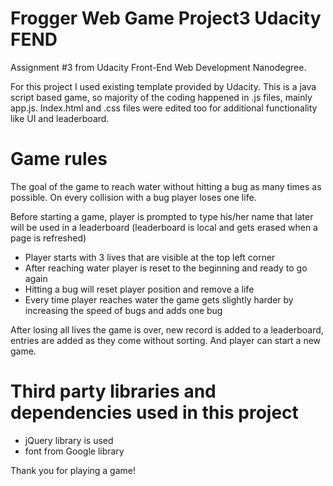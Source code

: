 # Frogger Web Game Project3 Udacity FEND
Assignment #3 from Udacity Front-End Web Development Nanodegree.

For this project I used existing template provided by Udacity. This is a java script based game, so majority of the coding happened in .js files, mainly app.js. Index.html and .css files were edited too for additional functionality like UI and leaderboard.

# Game rules
The goal of the game to reach water without hitting a bug as many times as possible. On every collision with a bug player loses one life.

Before starting a game, player is prompted to type his/her name that later will be used in a leaderboard
(leaderboard is local and gets erased when a page is refreshed)

* Player starts with 3 lives that are visible at the top left corner
* After reaching water player is reset to the beginning and ready to go again
* Hitting a bug will reset player position and remove a life
* Every time player reaches water the game gets slightly harder by increasing the speed of bugs and adds one bug

After losing all lives the game is over, new record is added to a leaderboard, entries are added as they come without sorting. And player can start a new game.

# Third party libraries and dependencies used in this project
* jQuery library is used
* font from Google library

Thank you for playing a game!
